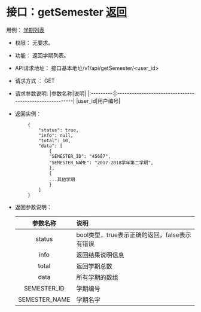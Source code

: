 # 接口：getSemester  [返回](../README.md)
用例： [学期列表](../example/学期列表.md)
- 权限：
    无要求。

- 功能：
    返回学期列表。

- API请求地址：
   接口基本地址/v1/api/getSemester/<user_id>

- 请求方式 ：
    GET

- 请求参数说明:
  |参数名称|说明|
  |:---------:|:--------------------------------------------------------|
  |user_id|用户编号|
- 返回实例：
```
        {
            "status": true,
            "info": null,
            "total": 10,
            "data": [
                {
                "SEMESTER_ID": "45687",
                "SEMESTER_NAME": "2017-2018学年第二学期",
                },
                {
                ...其他学期
                }
            ]
        }
```
- 返回参数说明：

  |参数名称|说明|
  |:---------:|:--------------------------------------------------------|
  |status|bool类型，true表示正确的返回，false表示有错误|
  |info|返回结果说明信息|
  |total|返回学期总数|
  |data|所有学期的数组|
  |SEMESTER_ID|学期编号|
  |SEMESTER_NAME|学期名字|